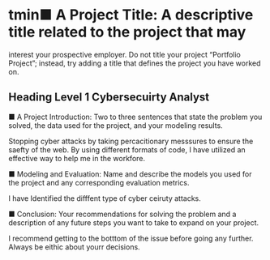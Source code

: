 # tmin■ A Project Title: A descriptive title related to the project that may
interest your prospective employer. Do not title your project
“Portfolio Project”; instead, try adding a title that defines the
project you have worked on.

## Heading Level 1 Cybersecuirty Analyst

■ A Project Introduction: Two to three sentences that state the
problem you solved, the data used for the project, and your
modeling results.

Stopping cyber attacks by taking percacitionary messsures to ensure the saefty of the web. By using different formats of code, I have utilized an effective way to help me in the workfore.

■ Modeling and Evaluation: Name and describe the models you
used for the project and any corresponding evaluation metrics.

I have Identified the difffent type of cyber ceiruty attacks.

■ Conclusion: Your recommendations for solving the problem and a
description of any future steps you want to take to expand on your
project.

I recommend getting to the botttom of the issue before going any further. Always be eithic about yourr decisions. 

